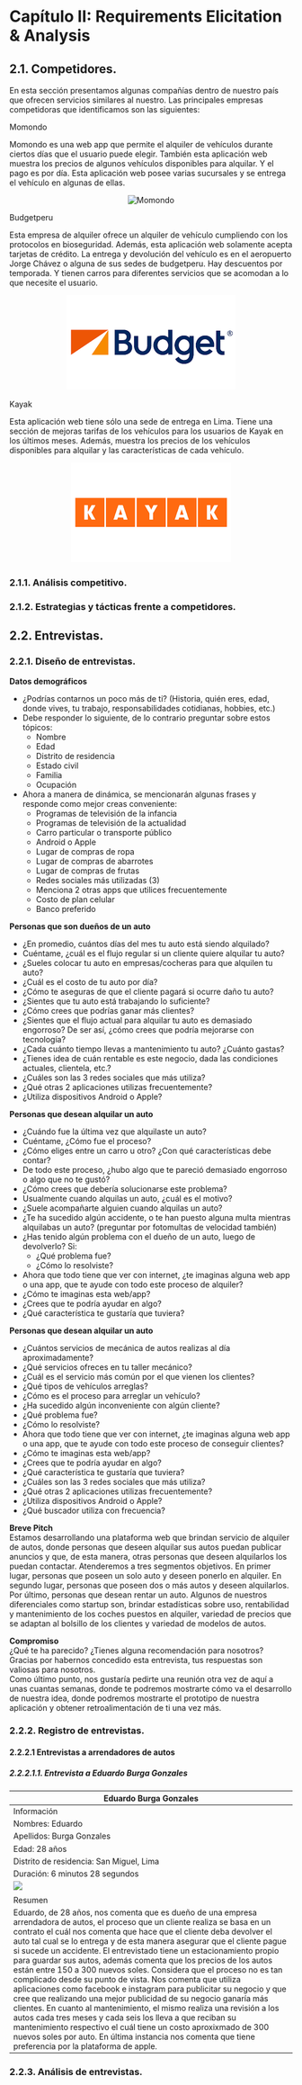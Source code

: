 # Capítulo II: Requirements Elicitation & Analysis

## 2.1. Competidores.

En esta sección presentamos algunas compañías dentro de nuestro país que ofrecen servicios similares al nuestro. Las principales empresas competidoras que identificamos son las siguientes:

Momondo 

Momondo es una web app que permite el alquiler de vehículos durante ciertos días que el usuario puede elegir. También esta aplicación web muestra los precios de algunos vehículos disponibles para alquilar. Y el pago es por día. Esta aplicación web posee varias sucursales y se entrega el vehículo en algunas de ellas. 
<p align="center">
  <img src="Resources/images/momondo.png" alt="Momondo">
</p>

Budgetperu 

Esta empresa de alquiler ofrece un alquiler de vehículo cumpliendo con los protocolos en bioseguridad. Además, esta aplicación web solamente acepta tarjetas de crédito. La entrega y devolución del vehículo es en el aeropuerto Jorge Chávez o alguna de sus sedes de budgetperu. Hay descuentos por temporada. Y tienen carros para diferentes servicios que se acomodan a lo que necesite el usuario. 
<p align="center">
  <img src="Resources/images/budget.png" alt="Budget">
</p>

Kayak 

Esta aplicación web tiene sólo una sede de entrega en Lima. Tiene una sección de mejoras tarifas de los vehículos para los usuarios de Kayak en los últimos meses. Además, muestra los precios de los vehículos disponibles para alquilar y las características de cada vehículo.  
<p align="center">
  <img src="Resources/images/kayak1.png" alt="kayak">
</p>

### 2.1.1. Análisis competitivo.
### 2.1.2. Estrategias y tácticas frente a competidores.

## 2.2. Entrevistas.
### 2.2.1. Diseño de entrevistas.
**Datos demográficos**  
- ¿Podrías contarnos un poco más de ti? (Historia, quién eres, edad, donde vives, tu trabajo, responsabilidades cotidianas, hobbies, etc.)
- Debe responder lo siguiente, de lo contrario preguntar sobre estos tópicos:
  - Nombre
  - Edad
  - Distrito de residencia
  - Estado civil
  - Familia
  - Ocupación	
- Ahora a manera de dinámica, se mencionarán algunas frases y responde como mejor creas conveniente:
  - Programas de televisión de la infancia
  - Programas de televisión de la actualidad
  - Carro particular o transporte público
  - Android o Apple
  - Lugar de compras de ropa
  - Lugar de compras de abarrotes
  - Lugar de compras de frutas
  - Redes sociales más utilizadas (3)
  - Menciona 2 otras apps que utilices frecuentemente
  - Costo de plan celular
  - Banco preferido

**Personas que son dueños de un auto**  
- ¿En promedio, cuántos días del mes tu auto está siendo alquilado?
- Cuéntame, ¿cuál es el flujo regular si un cliente quiere alquilar tu auto?
- ¿Sueles colocar tu auto en empresas/cocheras para que alquilen tu auto?
- ¿Cuál es el costo de tu auto por día?
- ¿Cómo te aseguras de que el cliente pagará si ocurre daño tu auto?
- ¿Sientes que tu auto está trabajando lo suficiente?
- ¿Cómo crees que podrías ganar más clientes?
- ¿Sientes que el flujo actual para alquilar tu auto es demasiado engorroso? De ser así, ¿cómo crees que podría mejorarse con tecnología?
- ¿Cada cuánto tiempo llevas a mantenimiento tu auto? ¿Cuánto gastas?
- ¿Tienes idea de cuán rentable es este negocio, dada las condiciones actuales, clientela, etc.?
- ¿Cuáles son las 3 redes sociales que más utiliza?
- ¿Qué otras 2 aplicaciones utilizas frecuentemente?
- ¿Utiliza dispositivos Android o Apple?

**Personas que desean alquilar un auto**  
- ¿Cuándo fue la última vez que alquilaste un auto? 
- Cuéntame, ¿Cómo fue el proceso?
- ¿Cómo eliges entre un carro u otro? ¿Con qué características debe contar?
- De todo este proceso, ¿hubo algo que te pareció demasiado engorroso o algo que no te gustó?
- ¿Cómo crees que debería solucionarse este problema?
- Usualmente cuando alquilas un auto, ¿cuál es el motivo?
- ¿Suele acompañarte alguien cuando alquilas un auto?
- ¿Te ha sucedido algún accidente, o te han puesto alguna multa mientras alquilabas un auto? (preguntar por fotomultas de velocidad también)
- ¿Has tenido algún problema con el dueño de un auto, luego de devolverlo? Si:
  - ¿Qué problema fue?
  - ¿Cómo lo resolviste?
- Ahora que todo tiene que ver con internet, ¿te imaginas alguna web app o una app, que te ayude con todo este proceso de alquiler?
- ¿Cómo te imaginas esta web/app?
- ¿Crees que te podría ayudar en algo? 
- ¿Qué característica te gustaría que tuviera?

**Personas que desean alquilar un auto**  
- ¿Cuántos servicios de mecánica de autos realizas al día aproximadamente?
- ¿Qué servicios ofreces en tu taller mecánico?
- ¿Cuál es el servicio más común por el que vienen los clientes?
- ¿Qué tipos de vehículos arreglas?
- ¿Cómo es el proceso para arreglar un vehículo?
- ¿Ha sucedido algún inconveniente con algún cliente?
- ¿Qué problema fue?
- ¿Cómo lo resolviste?
- Ahora que todo tiene que ver con internet, ¿te imaginas alguna web app o una app, que te ayude con todo este proceso de conseguir clientes?
- ¿Cómo te imaginas esta web/app?
- ¿Crees que te podría ayudar en algo? 
- ¿Qué característica te gustaría que tuviera?
- ¿Cuáles son las 3 redes sociales que más utiliza?
- ¿Qué otras 2 aplicaciones utilizas frecuentemente?
- ¿Utiliza dispositivos Android o Apple?
- ¿Qué buscador utiliza con frecuencia?

**Breve Pitch**  
Estamos desarrollando una plataforma web que brindan servicio de alquiler de autos, donde personas que deseen alquilar sus autos puedan publicar anuncios y que, de esta manera, otras personas que deseen alquilarlos los puedan contactar. Atenderemos a tres segmentos objetivos. En primer lugar, personas que poseen un solo auto y deseen ponerlo en alquiler. En segundo lugar, personas que poseen dos o más autos y deseen alquilarlos. Por último, personas que desean rentar un auto. Algunos de nuestros diferenciales como startup son, brindar estadísticas sobre uso, rentabilidad y mantenimiento de los coches puestos en alquiler, variedad de precios que se adaptan al bolsillo de los clientes y variedad de modelos de autos.

**Compromiso**  
¿Qué te ha parecido? ¿Tienes alguna recomendación para nosotros?  
Gracias por habernos concedido esta entrevista, tus respuestas son valiosas para nosotros.  
Como último punto, nos gustaría pedirte una reunión otra vez de aquí a unas cuantas semanas, donde te podremos mostrarte cómo va el desarrollo de nuestra idea, donde podremos mostrarte el prototipo de nuestra aplicación y obtener retroalimentación de ti una vez más.

### 2.2.2. Registro de entrevistas.

#### 2.2.2.1 Entrevistas a arrendadores de autos
##### 2.2.2.1.1. Entrevista a Eduardo Burga Gonzales

| Eduardo Burga Gonzales |
|-------------|
| Información |
| Nombres: Eduardo |
| Apellidos: Burga Gonzales |
| Edad: 28 años |
| Distrito de residencia: San Miguel, Lima |
| Duración: 6 minutos 28 segundos |
| ![](https://youtu.be/_Ldd96aWTZY) |
| Resumen |
| Eduardo, de 28 años, nos comenta que es dueño de una empresa arrendadora de autos, el proceso que un cliente realiza se basa en un contrato el cuál nos comenta que hace que el cliente deba devolver el auto tal cual se lo entrega y de esta manera asegurar que el cliente pague si sucede un accidente. El entrevistado tiene un estacionamiento propio para guardar sus autos, además comenta que los precios de los autos están entre 150 a 300 nuevos soles. Considera que el proceso no es tan complicado desde su punto de vista. Nos comenta que utiliza aplicaciones como facebook e instagram para publicitar su negocio y que cree que realizando una mejor publicidad de su negocio ganaría más clientes. En cuanto al mantenimiento, el mismo realiza una revisión a los autos cada tres meses y cada seis los lleva a que reciban su mantenimiento respectivo el cuál tiene un costo aproxixmado de 300 nuevos soles por auto. En última instancia nos comenta que tiene preferencia por la plataforma de apple. |

### 2.2.3. Análisis de entrevistas.
